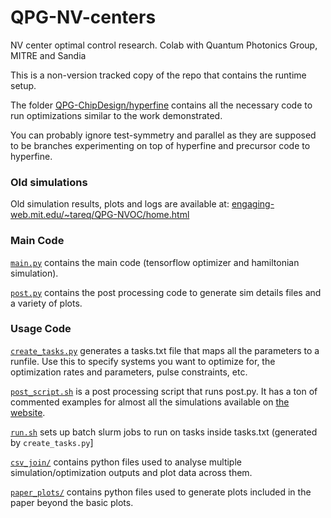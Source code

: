 # QPG-NV-centers
NV center optimal control research. Colab with Quantum Photonics Group, MITRE and Sandia

This is a non-version tracked copy of the repo that contains the runtime setup.

The folder [QPG-ChipDesign/hyperfine](/QPG-ChipDesign/hyperfine) contains all the necessary
code to run optimizations similar to the work demonstrated. 

You can probably ignore test-symmetry and parallel as they are supposed to be branches 
experimenting on top of hyperfine and precursor code to hyperfine.

### Old simulations

Old simulation results, plots and logs are available at: [engaging-web.mit.edu/~tareq/QPG-NVOC/home.html](https://engaging-web.mit.edu/~tareq/QPG-NVOC/home.html)

### Main Code

[`main.py`](/QPG-ChipDesign/hyperfine/main.py) contains the main code (tensorflow optimizer
and hamiltonian simulation).

[`post.py`](/QPG-ChipDesign/hyperfine/post.py) contains the post processing code to generate
sim details files and a variety of plots.

### Usage Code

[`create_tasks.py`](/QPG-ChipDesign/hyperfine/create_tasks.py) generates a tasks.txt
file that maps all the parameters to a runfile. Use this to specify systems you want to
optimize for, the optimization rates and parameters, pulse constraints, etc.

[`post_script.sh`](/QPG-ChipDesign/hyperfine/post_script.sh) is a post processing script
that runs post.py. It has a ton of commented examples for almost all the simulations
available on [the website](https://engaging-web.mit.edu/~tareq/QPG-NVOC/home.html).

[`run.sh`](/QPG-ChipDesign/hyperfine/run.sh) sets up batch slurm jobs to run on tasks inside
tasks.txt (generated by `create_tasks.py`]

[`csv_join/`](/QPG-ChipDesign/hyperfine/csv_join) contains python files used to analyse multiple
simulation/optimization outputs and plot data across them.

[`paper_plots/`](/QPG-ChipDesign/hyperfine/paper_plots) contains python files used to generate plots
included in the paper beyond the basic plots.
